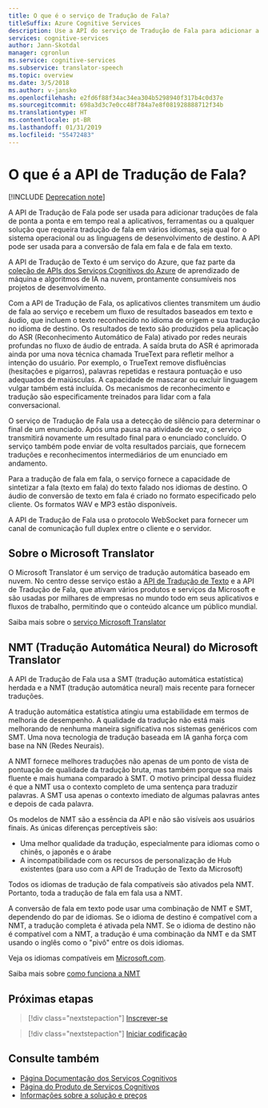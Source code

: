 ```yaml
---
title: O que é o serviço de Tradução de Fala?
titleSuffix: Azure Cognitive Services
description: Use a API do serviço de Tradução de Fala para adicionar a conversão de fala em fala e de fala em texto aos seus aplicativos.
services: cognitive-services
author: Jann-Skotdal
manager: cgronlun
ms.service: cognitive-services
ms.subservice: translator-speech
ms.topic: overview
ms.date: 3/5/2018
ms.author: v-jansko
ms.openlocfilehash: e2fd6f88f34ac34ea304b5298940f317b4c0d37e
ms.sourcegitcommit: 698a3d3c7e0cc48f784a7e8f081928888712f34b
ms.translationtype: HT
ms.contentlocale: pt-BR
ms.lasthandoff: 01/31/2019
ms.locfileid: "55472483"
---
```

# <a name="what-is-translator-speech-api"></a>O que é a API de Tradução de Fala?

[!INCLUDE [Deprecation note](../../../includes/cognitive-services-translator-speech-deprecation-note.md)]

A API de Tradução de Fala pode ser usada para adicionar traduções de fala de ponta a ponta e em tempo real a aplicativos, ferramentas ou a qualquer solução que requeira tradução de fala em vários idiomas, seja qual for o sistema operacional ou as linguagens de desenvolvimento de destino. A API pode ser usada para a conversão de fala em fala e de fala em texto.

A API de Tradução de Texto é um serviço do Azure, que faz parte da [coleção de APIs dos Serviços Cognitivos do Azure](https://docs.microsoft.com/azure/#pivot=products&panel=cognitive) de aprendizado de máquina e algoritmos de IA na nuvem, prontamente consumíveis nos projetos de desenvolvimento.

Com a API de Tradução de Fala, os aplicativos clientes transmitem um áudio de fala ao serviço e recebem um fluxo de resultados baseados em texto e áudio, que incluem o texto reconhecido no idioma de origem e sua tradução no idioma de destino. Os resultados de texto são produzidos pela aplicação do ASR (Reconhecimento Automático de Fala) ativado por redes neurais profundas no fluxo de áudio de entrada. A saída bruta do ASR é aprimorada ainda por uma nova técnica chamada TrueText para refletir melhor a intenção do usuário. Por exemplo, o TrueText remove disfluências (hesitações e pigarros), palavras repetidas e restaura pontuação e uso adequados de maiúsculas. A capacidade de mascarar ou excluir linguagem vulgar também está incluída. Os mecanismos de reconhecimento e tradução são especificamente treinados para lidar com a fala conversacional. 

O serviço de Tradução de Fala usa a detecção de silêncio para determinar o final de um enunciado. Após uma pausa na atividade de voz, o serviço transmitirá novamente um resultado final para o enunciado concluído. O serviço também pode enviar de volta resultados parciais, que fornecem traduções e reconhecimentos intermediários de um enunciado em andamento. 

Para a tradução de fala em fala, o serviço fornece a capacidade de sintetizar a fala (texto em fala) do texto falado nos idiomas de destino. O áudio de conversão de texto em fala é criado no formato especificado pelo cliente. Os formatos WAV e MP3 estão disponíveis.

A API de Tradução de Fala usa o protocolo WebSocket para fornecer um canal de comunicação full duplex entre o cliente e o servidor. 

## <a name="about-microsoft-translator"></a>Sobre o Microsoft Translator
O Microsoft Translator é um serviço de tradução automática baseado em nuvem. No centro desse serviço estão a [API de Tradução de Texto](https://www.microsoft.com/en-us/translator/translatorapi.aspx) e a API de Tradução de Fala, que ativam vários produtos e serviços da Microsoft e são usadas por milhares de empresas no mundo todo em seus aplicativos e fluxos de trabalho, permitindo que o conteúdo alcance um público mundial.

Saiba mais sobre o [serviço Microsoft Translator](https://www.microsoft.com/en-us/translator/home.aspx)

## <a name="microsoft-translator-neural-machine-translation-nmt"></a>NMT (Tradução Automática Neural) do Microsoft Translator
A API de Tradução de Fala usa a SMT (tradução automática estatística) herdada e a NMT (tradução automática neural) mais recente para fornecer traduções.

A tradução automática estatística atingiu uma estabilidade em termos de melhoria de desempenho. A qualidade da tradução não está mais melhorando de nenhuma maneira significativa nos sistemas genéricos com SMT. Uma nova tecnologia de tradução baseada em IA ganha força com base na NN (Redes Neurais).

A NMT fornece melhores traduções não apenas de um ponto de vista de pontuação de qualidade da tradução bruta, mas também porque soa mais fluente e mais humana comparado à SMT. O motivo principal dessa fluidez é que a NMT usa o contexto completo de uma sentença para traduzir palavras. A SMT usa apenas o contexto imediato de algumas palavras antes e depois de cada palavra.

Os modelos de NMT são a essência da API e não são visíveis aos usuários finais. As únicas diferenças perceptíveis são:
* Uma melhor qualidade da tradução, especialmente para idiomas como o chinês, o japonês e o árabe
* A incompatibilidade com os recursos de personalização de Hub existentes (para uso com a API de Tradução de Texto da Microsoft)

Todos os idiomas de tradução de fala compatíveis são ativados pela NMT. Portanto, toda a tradução de fala em fala usa a NMT. 

A conversão de fala em texto pode usar uma combinação de NMT e SMT, dependendo do par de idiomas. Se o idioma de destino é compatível com a NMT, a tradução completa é ativada pela NMT. Se o idioma de destino não é compatível com a NMT, a tradução é uma combinação da NMT e da SMT usando o inglês como o "pivô" entre os dois idiomas. 

Veja os idiomas compatíveis em [Microsoft.com](https://www.microsoft.com/en-us/translator/languages.aspx). 

Saiba mais sobre [como funciona a NMT](https://www.microsoft.com/en-us/translator/mt.aspx#nnt)

## <a name="next-steps"></a>Próximas etapas

> [!div class="nextstepaction"]
> [Inscrever-se](translator-speech-how-to-signup.md)

> [!div class="nextstepaction"]
> [Iniciar codificação](quickstarts/csharp.md)

## <a name="see-also"></a>Consulte também
- [Página Documentação dos Serviços Cognitivos](https://docs.microsoft.com/azure/#pivot=products&panel=cognitive)
- [Página do Produto de Serviços Cognitivos](https://azure.microsoft.com/services/cognitive-services/)
- [Informações sobre a solução e preços](https://www.microsoft.com/en-us/translator/home.aspx) 
